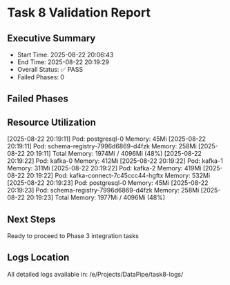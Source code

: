 # Task 8 Validation Report

## Executive Summary
- Start Time: 2025-08-22 20:06:43
- End Time: 2025-08-22 20:19:29
- Overall Status: ✅ PASS
- Failed Phases: 0

## Failed Phases


## Resource Utilization
[2025-08-22 20:19:11] Pod: postgresql-0 Memory: 45Mi
[2025-08-22 20:19:11] Pod: schema-registry-7996d6869-d4fzk Memory: 258Mi
[2025-08-22 20:19:11] Total Memory: 1974Mi / 4096Mi (48%)
[2025-08-22 20:19:22] Pod: kafka-0 Memory: 412Mi
[2025-08-22 20:19:22] Pod: kafka-1 Memory: 311Mi
[2025-08-22 20:19:22] Pod: kafka-2 Memory: 419Mi
[2025-08-22 20:19:22] Pod: kafka-connect-7c45ccc44-hgftx Memory: 532Mi
[2025-08-22 20:19:23] Pod: postgresql-0 Memory: 45Mi
[2025-08-22 20:19:23] Pod: schema-registry-7996d6869-d4fzk Memory: 258Mi
[2025-08-22 20:19:23] Total Memory: 1977Mi / 4096Mi (48%)

## Next Steps
Ready to proceed to Phase 3 integration tasks

## Logs Location
All detailed logs available in: /e/Projects/DataPipe/task8-logs/
